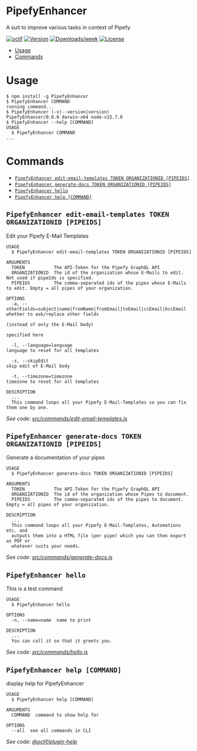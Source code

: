 PipefyEnhancer
=================

A suit to improve various tasks in context of Pipefy. 

[![oclif](https://img.shields.io/badge/cli-oclif-brightgreen.svg)](https://oclif.io)
[![Version](https://img.shields.io/npm/v/PipefyEmailEditor.svg)](https://npmjs.org/package/PipefyEmailEditor)
[![Downloads/week](https://img.shields.io/npm/dw/PipefyEmailEditor.svg)](https://npmjs.org/package/PipefyEmailEditor)
[![License](https://img.shields.io/npm/l/PipefyEmailEditor.svg)](https://github.com/GenieTim/PipefyEmailEditor/blob/master/package.json)

<!-- toc -->
* [Usage](#usage)
* [Commands](#commands)
<!-- tocstop -->
# Usage
<!-- usage -->
```sh-session
$ npm install -g PipefyEnhancer
$ PipefyEnhancer COMMAND
running command...
$ PipefyEnhancer (-v|--version|version)
PipefyEnhancer/0.0.0 darwin-x64 node-v15.7.0
$ PipefyEnhancer --help [COMMAND]
USAGE
  $ PipefyEnhancer COMMAND
...
```
<!-- usagestop -->
# Commands
<!-- commands -->
* [`PipefyEnhancer edit-email-templates TOKEN ORGANIZATIONID [PIPEIDS]`](#pipefyenhancer-edit-email-templates-token-organizationid-pipeids)
* [`PipefyEnhancer generate-docs TOKEN ORGANIZATIONID [PIPEIDS]`](#pipefyenhancer-generate-docs-token-organizationid-pipeids)
* [`PipefyEnhancer hello`](#pipefyenhancer-hello)
* [`PipefyEnhancer help [COMMAND]`](#pipefyenhancer-help-command)

## `PipefyEnhancer edit-email-templates TOKEN ORGANIZATIONID [PIPEIDS]`

Edit your Pipefy E-Mail Templates

```
USAGE
  $ PipefyEnhancer edit-email-templates TOKEN ORGANIZATIONID [PIPEIDS]

ARGUMENTS
  TOKEN           The API-Token for the Pipefy GraphQL API
  ORGANIZATIONID  The id of the organization whose E-Mails to edit. Not used if pipeIds is specified.
  PIPEIDS         The comma-separated ids of the pipes whose E-Mails to edit. Empty = all pipes of your organization.

OPTIONS
  -a, --otherFields=subject|name|fromName|fromEmail|toEmail|ccEmail|bccEmail  whether to ask/replace other fields
                                                                              (instead of only the E-Mail body)
                                                                              specified here

  -l, --language=language                                                     language to reset for all templates

  -s, --skipEdit                                                              skip edit of E-Mail body

  -t, --timezone=timezone                                                     timezone to reset for all templates

DESCRIPTION
  ...
  This command loops all your Pipefy E-Mail-Templates so you can fix them one by one.
```

_See code: [src/commands/edit-email-templates.js](https://github.com/GenieTim/PipefyEnhancer/blob/v0.0.0/src/commands/edit-email-templates.js)_

## `PipefyEnhancer generate-docs TOKEN ORGANIZATIONID [PIPEIDS]`

Generate a documentation of your pipes

```
USAGE
  $ PipefyEnhancer generate-docs TOKEN ORGANIZATIONID [PIPEIDS]

ARGUMENTS
  TOKEN           The API-Token for the Pipefy GraphQL API
  ORGANIZATIONID  The id of the organization whose Pipes to document.
  PIPEIDS         The comma-separated ids of the pipes to document. Empty = all pipes of your organization.

DESCRIPTION
  ...
  This command loops all your Pipefy E-Mail-Templates, Automations etc. and 
  outputs them into a HTML file (per pipe) which you can then export as PDF or 
  whatever suits your needs.
```

_See code: [src/commands/generate-docs.js](https://github.com/GenieTim/PipefyEnhancer/blob/v0.0.0/src/commands/generate-docs.js)_

## `PipefyEnhancer hello`

This is a test command

```
USAGE
  $ PipefyEnhancer hello

OPTIONS
  -n, --name=name  name to print

DESCRIPTION
  ...
  You can call it so that it greets you.
```

_See code: [src/commands/hello.js](https://github.com/GenieTim/PipefyEnhancer/blob/v0.0.0/src/commands/hello.js)_

## `PipefyEnhancer help [COMMAND]`

display help for PipefyEnhancer

```
USAGE
  $ PipefyEnhancer help [COMMAND]

ARGUMENTS
  COMMAND  command to show help for

OPTIONS
  --all  see all commands in CLI
```

_See code: [@oclif/plugin-help](https://github.com/oclif/plugin-help/blob/v3.2.1/src/commands/help.ts)_
<!-- commandsstop -->
